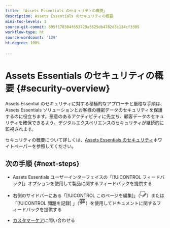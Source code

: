 ```yaml
---
title: 「Assets Essentials のセキュリティの概要」
description: Assets Essentials のセキュリティの概要
mini-toc-levels: 1
source-git-commit: 895f178384f653729a5625db4782d3c134cf3309
workflow-type: ht
source-wordcount: '129'
ht-degree: 100%

---
```


# Assets Essentials のセキュリティの概要 {#security-overview}

Assets Essential のセキュリティに対する積極的なアプローチと厳格な手順は、Assets Essentials ソリューションとお客様の機密データのセキュリティを保護するのに役立ちます。悪意のあるアクティビティに先立ち、顧客データのセキュリティを確保できるよう、デジタルエクスペリエンスのセキュリティが継続的に監視されます。

セキュリティの概要について詳しくは、[Assets Essentials のセキュリティ](https://www.adobe.com/content/dam/cc/en/trust-center/ungated/whitepapers/experience-cloud/adobe-experience-manager-assets-essentials-security-overview.pdf)ホワイトペーパーを参照してください。

## 次の手順 {#next-steps}

* Assets Essentials ユーザーインターフェイスの「[!UICONTROL フィードバック]」オプションを使用して製品に関するフィードバックを提供する

* 右側のサイドバーにある「[!UICONTROL このページを編集]」（![ページを編集](assets/do-not-localize/edit-page.png)）または「[!UICONTROL 問題を記録] 」（![GitHub イシューを作成](assets/do-not-localize/github-issue.png)）を使用してドキュメントに関するフィードバックを提供する

* [カスタマーケア](https://experienceleague.adobe.com/?support-solution=General&amp;lang=ja#support)に問い合わせる
